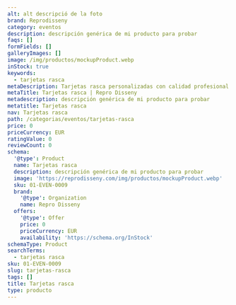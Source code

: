 ```yaml
---
alt: alt descripció de la foto
brand: Reprodisseny
category: eventos
description: descripción genérica de mi producto para probar
faqs: []
formFields: []
galleryImages: []
image: /img/productos/mockupProduct.webp
inStock: true
keywords:
  - tarjetas rasca
metaDescription: Tarjetas rasca personalizadas con calidad profesional en Cataluña.
metaTitle: Tarjetas rasca | Repro Disseny
metadescription: descripción genérica de mi producto para probar
metatitle: Tarjetas rasca
nav: Tarjetas rasca
path: /categorias/eventos/tarjetas-rasca
price: 0
priceCurrency: EUR
ratingValue: 0
reviewCount: 0
schema:
  '@type': Product
  name: Tarjetas rasca
  description: descripción genérica de mi producto para probar
  image: 'https://reprodisseny.com/img/productos/mockupProduct.webp'
  sku: 01-EVEN-0009
  brand:
    '@type': Organization
    name: Repro Disseny
  offers:
    '@type': Offer
    price: 0
    priceCurrency: EUR
    availability: 'https://schema.org/InStock'
schemaType: Product
searchTerms:
  - tarjetas rasca
sku: 01-EVEN-0009
slug: tarjetas-rasca
tags: []
title: Tarjetas rasca
type: producto
---
```


